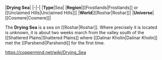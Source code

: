 |**Drying Sea**|
|-|-|
|**Type**|Sea|
|**Region**|[[Frostlands\|Frostlands]] or [[Unclaimed Hills\|Unclaimed Hills]]|
|**World**|[[Roshar\|Roshar]]|
|**Universe**|[[Cosmere\|Cosmere]]|

The **Drying Sea** is a sea on [[Roshar\|Roshar]].
Where precisely it is located is unknown, it is about two weeks march from the valley south of the [[Shattered Plains\|Shattered Plains]] where [[Dalinar Kholin\|Dalinar Kholin]] met the [[Parshendi\|Parshendi]] for the first time.



https://coppermind.net/wiki/Drying_Sea